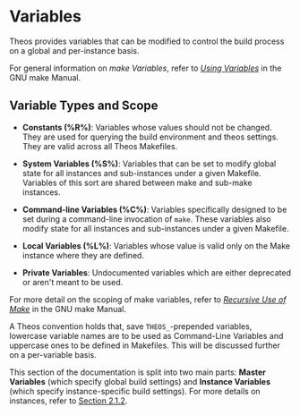 # Variables

Theos provides variables that can be modified to control the build process on a global and per-instance basis.

For general information on *make Variables*, refer to [*Using Variables*](http://www.gnu.org/software/make/manual/make.html#Using-Variables) in the GNU make Manual.

## Variable Types and Scope

* **Constants (%R%)**: Variables whose values should not be changed. They are used for querying the build environment and theos settings. They are valid across all Theos Makefiles.

* **System Variables (%S%)**: Variables that can be set to modify global state for all instances and sub-instances under a given Makefile. Variables of this sort are shared between make and sub-make instances.

* **Command-line Variables (%C%)**: Variables specifically designed to be set during a command-line invocation of `make`. These variables also modify state for all instances and sub-instances under a given Makefile.

* **Local Variables (%L%)**: Variables whose value is valid only on the Make instance where they are defined.

* **Private Variables**: Undocumented variables which are either deprecated or aren't meant to be used.

For more detail on the scoping of make variables, refer to [*Recursive Use of Make*](http://www.gnu.org/software/make/manual/make.html#Recursion) in the GNU make Manual.

A Theos convention holds that, save `THEOS_`-prepended variables, lowercase variable names are to be used as Command-Line Variables and uppercase ones to be defined in Makefiles. This will be discussed further on a per-variable basis.

This section of the documentation is split into two main parts: **Master Variables** (which specify global build settings) and **Instance Variables** (which specify instance-specific build settings). For more details on instances, refer to [Section 2.1.2](./2_1_2_INSTANCES.md).
